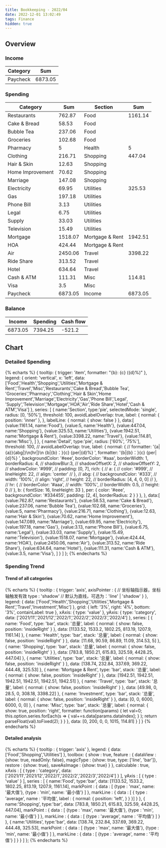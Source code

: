 ```yaml
---
title: Bookkeeping - 2022/04
date: 2022-12-01 13:02:49
tags: Finance
hidden: true
---
```


## Overview

### Income

| Category         | Sum     |
| ---------------- | ------- |
| Paycheck         | 6873.05 |

### Spending

| Category         | Sum     | Section         | Sum     |
| ---------------- | ------- | --------------- | ------- |
| Restaurants      | 762.87  | Food            | 1161.14 |
| Cake & Bread     | 58.53   | Food            |         |
| Bubble Tea       | 237.06  | Food            |         |
| Groceries        | 102.68  | Food            |         |
| Pharmacy         | 5       | Health          | 5       |
| Clothing         | 216.71  | Shopping        | 447.04  |
| Hair & Skin      | 12.63   | Shopping        |         |
| Home Improvement | 70.62   | Shopping        |         |
| Marriage         | 147.08  | Shopping        |         |
| Electricity      | 69.95   | Utilities       | 325.53  |
| Gas              | 197.18  | Utilities       |         |
| Phone Bill       | 3.13    | Utilities       |         |
| Legal            | 6.75    | Utilities       |         |
| Supply           | 33.03   | Utilities       |         |
| Television       | 15.49   | Utilities       |         |
| Mortgage         | 1518.07 | Mortgage & Rent | 1942.51 |
| HOA              | 424.44  | Mortgage & Rent |         |
| Air              | 2450.06 | Travel          | 3398.22 |
| Ride Share       | 313.52  | Travel          |         |
| Hotel            | 634.64  | Travel          |         |
| Cash & ATM       | 111.31  | Misc            | 114.81  |
| Visa             | 3.5     | Misc            |         |
| Paycheck         | 6873.05 | Income          | 6873.05 |

### Balance

| Income    | Spending  | Cash flow     |
| --------- | --------- | ------------- |
| 6873.05   | 7394.25   | -521.2        |

## Chart

### Detailed Spending

{% echarts %}
{
    tooltip: {
        trigger: 'item',
        formatter: "{b}: {c} ({d}%)"
    },
    legend: {
        orient: 'vertical',
        x: 'left',
        data:['Food','Health','Shopping','Utilities','Mortgage & Rent','Travel','Misc','Restaurants','Cake & Bread','Bubble Tea',
        'Groceries','Pharmacy','Clothing','Hair & Skin','Home Improvement','Marriage','Electricity','Gas','Phone Bill','Legal',
        'Supply','Television','Mortgage','HOA','Air','Ride Share','Hotel','Cash & ATM','Visa']
    },
    series: [
        {
            name:'Section',
            type:'pie',
            selectedMode: 'single',
            radius: [0, '50%'],
            threshold: 100,
            avoidLabelOverlap: true,
            label: {
                normal: {
                    position: 'inner'
                },
            },
            labelLine: {
                normal: {
                    show: false
                }
            },
            data:[
                {value:1161.14, name:'Food'},
                {value:5, name:'Health'},
                {value:447.04, name:'Shopping'},
                {value:325.53, name:'Utilities'},
                {value:1942.51, name:'Mortgage & Rent'},
                {value:3398.22, name:'Travel'},
                {value:114.81, name:'Misc'},
            ]
        },
        {
            name:'Detail',
            type:'pie',
            radius: ['60%', '75%'],
            threshold: 100,
            // avoidLabelOverlap: true,
            label: {
                normal: {
                    // formatter: '{a|{a}}{abg|}\n{hr|}\n  {b|{b}：}{c}  {per|{d}%}  ',
                    formatter: '{b|{b}：}{c}  {per|{d}%}  ',
                    backgroundColor: '#eee',
                    borderColor: '#aaa',
                    borderWidth: 1,
                    borderRadius: 4,
                    // shadowBlur:3,
                    // shadowOffsetX: 2,
                    // shadowOffsetY: 2,
                    // shadowColor: '#999',
                    // padding: [0, 7],
                    rich: {
                        // a: {
                        //    color: '#999',
                        //    lineHeight: 22,
                        //    align: 'center'
                        // },
                        // abg: {
                        //     backgroundColor: '#333',
                        //     width: '100%',
                        //     align: 'right',
                        //     height: 22,
                        //     borderRadius: [4, 4, 0, 0]
                        // },
                        // hr: {
                        //    borderColor: '#aaa',
                        //    width: '100%',
                        //    borderWidth: 0.5,
                        //    height: 0
                        // },
                        b: {
                            fontSize: 16,
                            lineHeight: 33
                        },
                        per: {
                            color: '#eee',
                            backgroundColor: '#334455',
                            padding: [2, 4],
                            borderRadius: 2
                        }
                    }
                },
            },
            data:[
                {value:762.87, name:'Restaurants'},
                {value:58.53, name:'Cake & Bread'},
                {value:237.06, name:'Bubble Tea'},
                {value:102.68, name:'Groceries'},
                {value:5, name:'Pharmacy'},
                {value:216.71, name:'Clothing'},
                {value:12.63, name:'Hair & Skin'},
                {value:70.62, name:'Home Improvement'},
                {value:147.089, name:'Marriage'},
                {value:69.95, name:'Electricity'},
                {value:197.18, name:'Gas'},
                {value:3.13, name:'Phone Bill'},
                {value:6.75, name:'Legal'},
                {value:33.03, name:'Supply'},
                {value:15.49, name:'Television'},
                {value:1518.07, name:'Mortgage'},
                {value:424.44, name:'HOA'},
                {value:2450.06, name:'Air'},
                {value:313.52, name:'Ride Share'},
                {value:634.64, name:'Hotel'},
                {value:111.31, name:'Cash & ATM'},
                {value:3.5, name:'Visa'},
            ]
        }
    ]
};
{% endecharts %}

### Spending Trend

#### Trend of all categories

{% echarts %}
{
    tooltip : {
        trigger: 'axis',
        axisPointer : {            // 坐标轴指示器，坐标轴触发有效
            type : 'shadow'        // 默认为直线，可选为：'line' | 'shadow'
        }
    },
    legend: {
        data: ['Food','Health','Shopping','Utilities','Mortgage & Rent','Travel','Investment','Misc']
    },
    grid: {
        left: '3%',
        right: '4%',
        bottom: '3%',
        containLabel: true
    },
    xAxis:  {
        type: 'value'
    },
    yAxis: {
        type: 'category',
        data: ['2021/11','2021/12','2022/1','2022/2','2022/3','2022/4']
    },
    series: [
        {
            name: 'Food',
            type: 'bar',
            stack: '总量',
            label: {
                normal: {
                    show: false,
                    position: 'insideRight'
                }
            },
            data: [1133.52, 1533.2, 1802.25, 813.19, 1207.9, 1161.14]
        },
        {
            name: 'Health',
            type: 'bar',
            stack: '总量',
            label: {
                normal: {
                    show: false,
                    position: 'insideRight'
                }
            },
            data: [11.68, 90.59, 86.89, 11.09, 314.53, 5]
        },
        {
            name: 'Shopping',
            type: 'bar',
            stack: '总量',
            label: {
                normal: {
                    show: false,
                    position: 'insideRight'
                }
            },
            data: [783.8, 1850.21, 615.83, 325.59, 4428.25, 447.04]
        },
        {
            name: 'Utilities',
            type: 'bar',
            stack: '总量',
            label: {
                normal: {
                    show: false,
                    position: 'insideRight'
                }
            },
            data: [138.74, 232.84, 337.69, 369.22, 444.48, 325.53]
        },
        {
            name: 'Mortgage & Rent',
            type: 'bar',
            stack: '总量',
            label: {
                normal: {
                    show: false,
                    position: 'insideRight'
                }
            },
            data: [1942.51, 1942.51, 1942.51, 1942.51, 1942.51, 1942.51]
        },
        {
            name: 'Travel',
            type: 'bar',
            stack: '总量',
            label: {
                normal: {
                    show: false,
                    position: 'insideRight'
                }
            },
            data: [49.98, 0, 28.5, 0, 308.18, 3398.22]
        },
        {
            name: 'Investment',
            type: 'bar',
            stack: '总量',
            label: {
                normal: {
                    show: false,
                    position: 'insideRight'
                }
            },
            data: [0, 0, 6000, 6000, 0, 0]
        },
        {
            name: 'Misc',
            type: 'bar',
            stack: '总量',
            label: {
                normal: {
                    show: true,
                    position: 'right',
                    formatter: function(params) {
                        let val=0;
                        this.option.series.forEach(s => {
                            val+=s.data[params.dataIndex];
                        } );
                        return parseFloat(val).toFixed(2);
                    }
                }
            },
            data: [0, 200, 0, 0, 1015, 114.81]
        }
    ]
}
{% endecharts %}

#### Detailed analysis

{% echarts %}
{
    tooltip : {
        trigger: 'axis'
    },
    legend: {
        data:['Food','Shopping','Utilities']
    },
    toolbox: {
        show : true,
        feature : {
            dataView : {show: true, readOnly: false},
            magicType : {show: true, type: ['line', 'bar']},
            restore : {show: true},
            saveAsImage : {show: true}
        }
    },
    calculable : true,
    xAxis : [
        {
            type : 'category',
            data: ['2021/11','2021/12','2022/1','2022/2','2022/3','2022/4']
        }
    ],
    yAxis : [
        {
            type : 'value'
        }
    ],
    series : [
        {
            name:'Food',
            type:'bar',
            data: [1133.52, 1533.2, 1802.25, 813.19, 1207.9, 1161.14],
            markPoint : {
                data : [
                    {type : 'max', name: '最大值'},
                    {type : 'min', name: '最小值'}
                ]
            },
            markLine : {
                data : [
                {
                    type : 'average',
                    name : '平均值',
                    label : {
                        normal: {
                            position: 'left',
                        }
                    }
                }]
            }
        },
        {
            name:'Shopping',
            type:'bar',
            data: [783.8, 1850.21, 615.83, 325.59, 4428.25, 447.04],
            markPoint : {
                data : [
                    {type : 'max', name: '最大值'},
                    {type : 'min', name: '最小值'}
                ]
            },
            markLine : {
                data : [
                    {type : 'average', name : '平均值'}
                ]
            }
        },
        {
            name:'Utilities',
            type:'bar',
            data: [138.74, 232.84, 337.69, 369.22, 444.48, 325.53],
            markPoint : {
                data : [
                    {type : 'max', name: '最大值'},
                    {type : 'min', name: '最小值'}
                ]
            },
            markLine : {
                data : [
                    {type : 'average', name : '平均值'}
                ]
            }
        }
    ]
};
{% endecharts %}